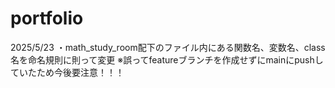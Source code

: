 # portfolio

2025/5/23
・math_study_room配下のファイル内にある関数名、変数名、class名を命名規則に則って変更
※誤ってfeatureブランチを作成せずにmainにpushしていたため今後要注意！！！
